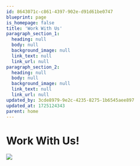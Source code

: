 ```yaml
---
id: 8643071c-c861-4397-902e-d91d61be0747
blueprint: page
is_homepage: false
title: 'Work With Us'
paragraph_section_1:
  heading: null
  body: null
  background_image: null
  link_text: null
  link_url: null
paragraph_section_2:
  heading: null
  body: null
  background_image: null
  link_text: null
  link_url: null
updated_by: 3cde8979-9e2c-4235-8275-1b6545aee897
updated_at: 1725124343
parent: home
---
```

<h1>Work With Us!</h1>
   <img src="/assets/workwithus.webp" class="mb-6 object-cover rounded-md">